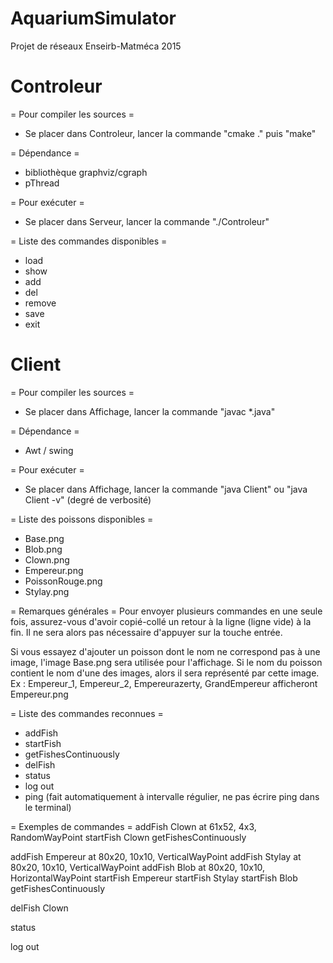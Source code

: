 AquariumSimulator
=============================================
Projet de réseaux Enseirb-Matméca 2015


Controleur
=============================================
= Pour compiler les sources =
* Se placer dans Controleur, lancer la commande "cmake ." puis "make"

= Dépendance =
* bibliothèque graphviz/cgraph
* pThread

= Pour exécuter =
* Se placer dans Serveur, lancer la commande "./Controleur"


= Liste des commandes disponibles =
* load 
* show 
* add
* del
* remove
* save
* exit


Client
=============================================
= Pour compiler les sources =
* Se placer dans Affichage, lancer la commande "javac *.java"


= Dépendance =
* Awt / swing


= Pour exécuter = 
* Se placer dans Affichage, lancer la commande "java Client" ou "java Client -v" (degré de verbosité)


= Liste des poissons disponibles =
* Base.png
* Blob.png
* Clown.png
* Empereur.png
* PoissonRouge.png
* Stylay.png


= Remarques générales =
Pour envoyer plusieurs commandes en une seule fois, assurez-vous d'avoir copié-collé un retour à la ligne (ligne vide) à la fin. Il ne sera alors pas nécessaire d'appuyer sur la touche entrée.

Si vous essayez d'ajouter un poisson dont le nom ne correspond pas à une image, l'image Base.png sera utilisée pour l'affichage.
Si le nom du poisson contient le nom d'une des images, alors il sera représenté par cette image. 
Ex : Empereur_1, Empereur_2, Empereurazerty, GrandEmpereur afficheront Empereur.png


= Liste des commandes reconnues =
* addFish
* startFish
* getFishesContinuously
* delFish
* status
* log out
* ping (fait automatiquement à intervalle régulier, ne pas écrire ping dans le terminal)


= Exemples de commandes =
addFish Clown at 61x52, 4x3, RandomWayPoint
startFish Clown
getFishesContinuously

addFish Empereur at 80x20, 10x10, VerticalWayPoint
addFish Stylay at 80x20, 10x10, VerticalWayPoint
addFish Blob at 80x20, 10x10, HorizontalWayPoint
startFish Empereur
startFish Stylay
startFish Blob
getFishesContinuously

delFish Clown

status

log out


